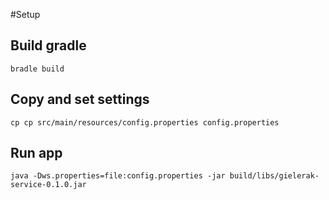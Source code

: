 #Setup
## Build gradle
`bradle build`

## Copy and set settings
`cp cp src/main/resources/config.properties config.properties`

## Run app
`java -Dws.properties=file:config.properties -jar build/libs/gielerak-service-0.1.0.jar`